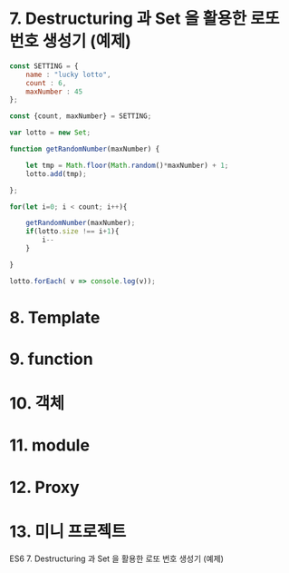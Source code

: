 # 7. Destructuring 과 Set 을 활용한 로또 번호 생성기 (예제)



```js
const SETTING = {
    name : "lucky lotto",
    count : 6,
    maxNumber : 45
};

const {count, maxNumber} = SETTING;

var lotto = new Set;

function getRandomNumber(maxNumber) {

    let tmp = Math.floor(Math.random()*maxNumber) + 1;
    lotto.add(tmp);

};

for(let i=0; i < count; i++){

    getRandomNumber(maxNumber);
    if(lotto.size !== i+1){ 
        i--
    }

}

lotto.forEach( v => console.log(v));
```



# 8. Template

# 9. function

# 10. 객체

# 11. module

# 12. Proxy

# 13. 미니 프로젝트



<article class="markdown-body">



</article>

ES6 7. Destructuring 과 Set 을 활용한 로또 번호 생성기 (예제)
